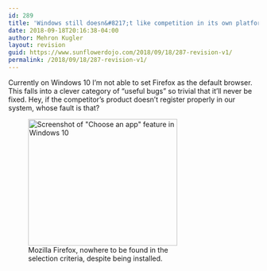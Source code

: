 ```yaml
---
id: 289
title: 'Windows still doesn&#8217;t like competition in its own platform'
date: 2018-09-18T20:16:38-04:00
author: Mehron Kugler
layout: revision
guid: https://www.sunflowerdojo.com/2018/09/18/287-revision-v1/
permalink: /2018/09/18/287-revision-v1/
---
```

Currently on Windows 10 I&#8217;m not able to set Firefox as the default browser. This falls into a clever category of &#8220;useful bugs&#8221; so trivial that it&#8217;ll never be fixed. Hey, if the competitor&#8217;s product doesn&#8217;t register properly in our system, whose fault is that?

<figure id="attachment_288" aria-describedby="caption-attachment-288" style="width: 300px" class="wp-caption aligncenter"><img loading="lazy" class="wp-image-288 size-medium" src="https://www.sunflowerdojo.com/wp-content/uploads/2018/09/windows_hates_firefox-e1537316131652-300x255.png" alt="Screenshot of &quot;Choose an app&quot; feature in Windows 10" width="300" height="255" srcset="https://www.sunflowerdojo.com/wp-content/uploads/2018/09/windows_hates_firefox-e1537316131652-300x255.png 300w, https://www.sunflowerdojo.com/wp-content/uploads/2018/09/windows_hates_firefox-e1537316131652.png 556w" sizes="(max-width: 300px) 100vw, 300px" /><figcaption id="caption-attachment-288" class="wp-caption-text">Mozilla Firefox, nowhere to be found in the selection criteria, despite being installed.</figcaption></figure>